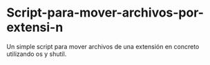 # Script-para-mover-archivos-por-extensi-n
Un simple script para mover archivos de una extensión en concreto utilizando os y shutil.
